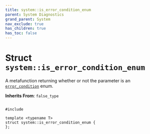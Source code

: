 ```yaml
---
title: system::is_error_condition_enum
parent: System Diagnostics
grand_parent: System
nav_exclude: true
has_children: true
has_toc: false
---
```


# Struct `system::is_error_condition_enum`

A metafunction returning whether or not the parameter is an <code><a href="/thrust/api/classes/classsystem_1_1error__condition.html">error&#95;condition</a></code> enum. 

**Inherits From**:
`false_type`

<code class="doxybook">
<span>#include <thrust/system/error_code.h></span><br>
<span>template &lt;typename T&gt;</span>
<span>struct system::is&#95;error&#95;condition&#95;enum {</span>
<span>};</span>
</code>

